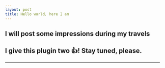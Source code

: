 ```yaml
---
layout: post
title: Hello world, here I am
---
```


## I will post some impressions during my travels ##

I give this plugin two :+1:!
Stay tuned, please.
----
****

